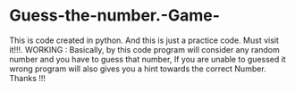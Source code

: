 # Guess-the-number.-Game-
This is code created in python. And this is just a practice code. Must visit it!!!. WORKING : Basically, by this code program will consider any random number and you have to guess that number, If you are unable to guessed it wrong program will also gives you a hint towards the correct Number. Thanks  !!!
